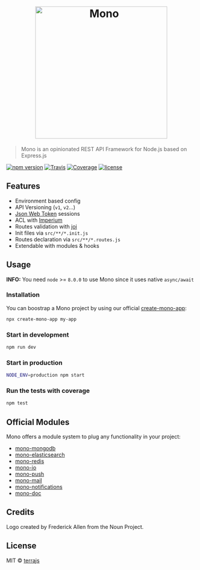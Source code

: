 <h1 align="center"><img src="https://user-images.githubusercontent.com/904724/30934843-1ffda8d8-a3cf-11e7-9c01-dd043e31e89b.png" width="350" alt="Mono"/></h1>

> Mono is an opinionated REST API Framework for Node.js based on Express.js

[![npm version](https://img.shields.io/npm/v/mono-core.svg)](https://www.npmjs.com/package/mono-core)
[![Travis](https://img.shields.io/travis/terrajs/mono/master.svg)](https://travis-ci.org/terrajs/mono)
[![Coverage](https://img.shields.io/codecov/c/github/terrajs/mono/master.svg)](https://codecov.io/gh/terrajs/mono)
[![license](https://img.shields.io/github/license/terrajs/mono.svg)](https://github.com/terrajs/mono/blob/master/LICENSE.md)

## Features

- Environment based config
- API Versioning (`v1`, `v2`...)
- [Json Web Token](https://jwt.io) sessions
- ACL with [Imperium](https://github.com/terrajs/imperium)
- Routes validation with [joi](https://github.com/hapijs/joi)
- Init files via `src/**/*.init.js`
- Routes declaration via `src/**/*.routes.js`
- Extendable with modules & hooks

## Usage

**INFO:** You need `node` >= `8.0.0` to use Mono since it uses native `async/await`

### Installation

You can boostrap a Mono project by using our official [create-mono-app](https://github.com/terrajs/create-mono-app):

```bash
npx create-mono-app my-app
```

### Start in development

```bash
npm run dev
```

### Start in production

```bash
NODE_ENV=production npm start
```

### Run the tests with coverage

```bash
npm test
```

## Official Modules

Mono offers a module system to plug any functionality in your project:

- [mono-mongodb](https://github.com/terrajs/mono-mongodb)
- [mono-elasticsearch](https://github.com/terrajs/mono-elasticsearch)
- [mono-redis](https://github.com/terrajs/mono-redis)
- [mono-io](https://github.com/terrajs/mono-io)
- [mono-push](https://github.com/terrajs/mono-push)
- [mono-mail](https://github.com/terrajs/mono-mail)
- [mono-notifications](https://github.com/terrajs/mono-notifications)
- [mono-doc](https://github.com/terrajs/mono-doc)

## Credits

Logo created by Frederick Allen from the Noun Project.

## License

MIT &copy; [terrajs](https://github.com/terrajs)
